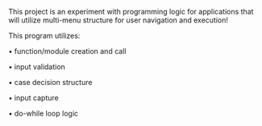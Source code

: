 This project is an experiment with programming logic for applications that will utilize 
multi-menu structure for user navigation and execution!

This program utilizes:

• function/module creation and call

• input validation

• case decision structure

• input capture

• do-while loop logic
